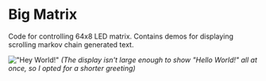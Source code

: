 # Big Matrix
Code for controlling 64x8 LED matrix. Contains demos for displaying scrolling markov chain generated text.

!["Hey World!"](https://raw.github.com/AlexLamson/bigmatrix/master/photo.jpg "Hey World!")
*(The display isn't large enough to show "Hello World!" all at once, so I opted for a shorter greeting)*
